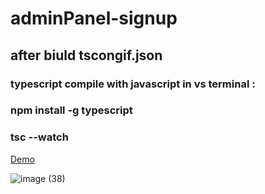 # adminPanel-signup
<h2>after biuld tscongif.json
</h2>
<h3>typescript compile with javascript in vs terminal :</h3>
<h3>npm install -g typescript
</h3>
<h3>tsc --watch
</h3>


[Demo](https://alikhazaeii.github.io/signupforAdminPanel-firstPart-/)

![image (38)](https://github.com/user-attachments/assets/dbded0eb-850e-494a-813e-8f7231ce998a)
